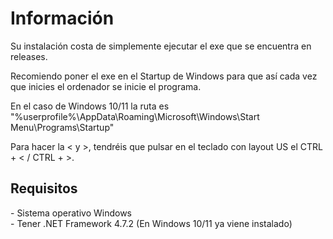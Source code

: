 <h1>Información</h1>

Su instalación costa de simplemente ejecutar el exe que se encuentra en releases.

Recomiendo poner el exe en el Startup de Windows para que así cada vez que inicies el ordenador se inicie el programa. 

En el caso de Windows 10/11 la ruta es "%userprofile%\AppData\Roaming\Microsoft\Windows\Start Menu\Programs\Startup"

Para hacer la < y >, tendréis que pulsar en el teclado con layout US el CTRL + < / CTRL + >.

<h2>Requisitos</h2>
- Sistema operativo Windows<br>
- Tener .NET Framework 4.7.2 (En Windows 10/11 ya viene instalado)
